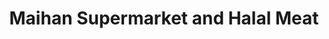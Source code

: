 ---
title: "Maihan Supermarket and Halal Meat"
url: /christchurch/maihan-supermarket-and-halal-meat/
shop: Supermarkt
---